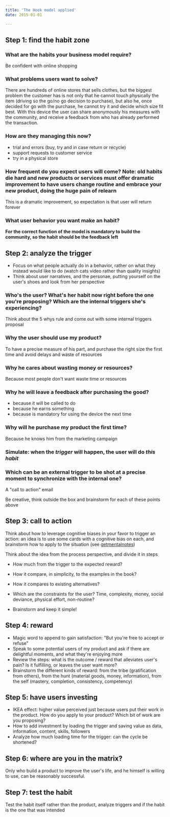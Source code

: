 ```yaml
---
title: 'The Hook model applied'
date: 2015-01-01

---
```


## Step 1: find the habit zone

### What are the habits your business model require?

Be confident with online shopping


### What problems users want to solve?

There are hundreds of online stores that sells clothes, but the biggest problem the customer has is not only that he cannot touch physically the item (driving so the go/no go decision to purchase), but also he, once decided for go with the purchase, he cannot try it and decide which size fit best. With this device the user can share anonymously his measures with the community, and receive a feedback from who has already performed the transaction.


### How are they managing this now?

* trial and errors (buy, try and in case return or recycle)
* support requests to customer service
* try in a physical store


### How frequent do you expect users will come? Note: old habits die hard and new products or services must offer dramatic improvement to have users change routine and embrace your new product, doing the huge pain of relearn

This is a dramatic improvement, so expectation is that user will return forever


### What user behavior you want make an habit?

**For the correct function of the model is mandatory to build the community, so the habit should be the feedback left**


## Step 2: analyze the trigger

* Focus on what people actually do in a behavior, rather on what they instead would like to do (watch cats video rather than quality insights)
* Think about user narratives, and the personae, putting yourself on the user's shoes and look from her perspective


### Who's the user? What's her habit now right before the one you're proposing? Which are the internal triggers she's experiencing?

Think about the 5 whys rule and come out with some internal triggers proposal

### Why the user should use my product?

To have a precise measure of his part, and purchase the right size the first time and avoid delays and waste of resources


### Why he cares about wasting money or resources?

Because most people don't want waste time or resources


### Why he will leave a feedback after purchasing the good?

* because it will be called to do
* because he earns something
* because is mandatory for using the device the next time


### Why will he purchase my product the first time?

Because he knows him from the marketing campaign

### Simulate: when the *trigger* will happen, the user will do *this habit*

### Which can be an external trigger to be shot at a precise moment to synchronize with the internal one?

A "call to action" email

Be creative, think outside the box and brainstorm for each of these points above


## Step 3: call to action

Think about how to leverage cognitive biases in your favor to trigger an action: an idea is to use some cards with a cognitive bias on each, and brainstorm how to apply to the situation (see <a href="http://getmentalnotes.com/resources" target="_blank">getmentalnotes</a>)

Think about the idea from the process perspective, and divide it in steps

* How much from the trigger to the expected reward?
* How it compare, in simplicity, to the examples in the book?
* How it compares to existing alternatives?


* Which are the constraints for the user? Time, complexity, money, social deviance, physical effort, non-routine?
* Brainstorm and keep it simple!


## Step 4: reward

* Magic word to append to gain satisfaction: "But you're free to accept or refuse"
* Speak to some potential users of my product and ask if there are delightful moments, and what they're enjoying more
* Review the steps: what is the outcome / reward that alleviates user's pain? Is it fulfilling, or leaves the user want more?
* Brainstorm the different kinds of reward: from the tribe (gratification from others), from the hunt (material goods, money, information), from the self (mastery, completion, consistency, competency)


## Step 5: have users investing

* IKEA effect: higher value perceived just because users put their work in the product. How do you apply to your product? Which bit of work are you proposing?
* How to add investment by loading the trigger and saving value as data, information, content, skills, followers
* Analyze how much loading time for the trigger: can the cycle be shortened?


## Step 6: where are you in the matrix?

Only who build a product to improve the user's life, and he himself is willing to use, can be reasonably successful.</p>

## Step 7: test the habit

Test the habit itself rather than the product, analyze triggers and if the habit is the one that was intended

